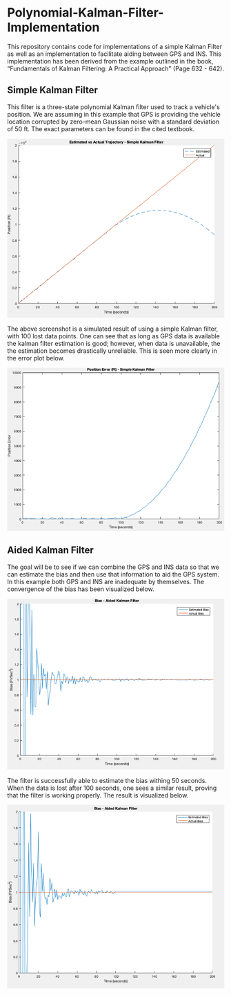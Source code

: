 # Polynomial-Kalman-Filter-Implementation
This repository contains code for implementations of a simple Kalman Filter as well as an implementation to facilitate aiding between GPS and INS. This implementation has been derived from the example outlined in the book, “Fundamentals of Kalman Filtering: A Practical Approach" (Page 632 - 642).

## Simple Kalman Filter
This filter is a three-state polynomial Kalman filter used to track a vehicle's position. We are assuming in this example that GPS is providing the vehicle location corrupted by zero-mean Gaussian noise with a standard deviation of 50 ft. The exact parameters can be found in the cited textbook.

<p align="center">
  <img src="https://github.com/shloksobti/Polynomial-Kalman-Filter-Implementation/blob/master/Screenshots/SimpleKalman1.png" width="512" title="Simple Kalman Filter with lost data points">
</p>

The above screenshot is a simulated result of using a simple Kalman filter, with 100 lost data points. One can see that as long as GPS data is available the kalman filter estimation is good; however, when data is unavailable, the the estimation becomes drastically unreliable. This is seen more clearly in the error plot below.

<p align="center">
  <img src="https://github.com/shloksobti/Polynomial-Kalman-Filter-Implementation/blob/master/Screenshots/SimpleKalman2.png" width="512" title="Simple Kalman Filter with Lost Data Points - Position Error">
</p>


## Aided Kalman Filter
The goal will be to see if we can combine the GPS and INS data so that we can estimate the bias and then use that information to aid the GPS system. In this example both GPS and INS are inadequate by themselves. The convergence of the bias has been visualized below.

<p align="center">
  <img src="https://github.com/shloksobti/Polynomial-Kalman-Filter-Implementation/blob/master/Screenshots/Bias.png" width="512" title="Aided Kalman Filter Bias Estimation">
</p>

The filter is successfully able to estimate the bias withing 50 seconds. When the data is lost after 100 seconds, one sees a similar result, proving that the filter is working properly. The result is visualized below.

<p align="center">
  <img src="https://github.com/shloksobti/Polynomial-Kalman-Filter-Implementation/blob/master/Screenshots/Bias2.png" width="512" title="Aided Kalman Filter Bias Estimation with Lost Data Points">
</p>
